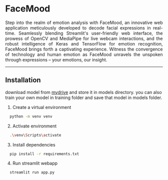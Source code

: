 # FaceMood

<p align="justify">Step into the realm of emotion analysis with FaceMood, an innovative web application meticulously developed to decode facial expressions in real-time. Seamlessly blending Streamlit's user-friendly web interface, the prowess of OpenCV and MediaPipe for live webcam interactions, and the robust intelligence of Keras and TensorFlow for emotion recognition, FaceMood brings forth a captivating experience. Witness the convergence of technology and human emotion as FaceMood unravels the unspoken through expressions – your emotions, our insight.</p>

---
## Installation

download model from [mydrive](https://drive.google.com/file/d/1FO1pJNvD6oIyfskkeTiO_jTcAh_Wc1aP/view?usp=sharing) and store it in models directory.
you can also train your own model in training folder and save that model in models folder.

1. Create a virtual environment
```bash
  python -m venv venv
```

2. Activate environment
```bash
  .\venv\Scripts\activate
```

3. Install dependencies
```bash
  pip install -r requirements.txt
```

4. Run streamlit webapp
```bash
  streamlit run app.py
```
